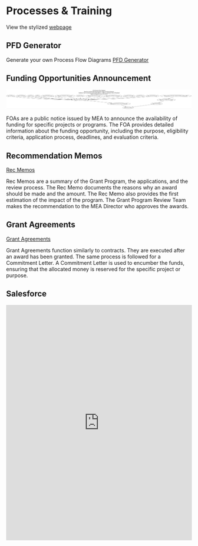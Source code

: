 # Processes & Training

View the stylized [webpage](https://meadecarb.github.io/Training/)

## PFD Generator
Generate your own Process Flow Diagrams [PFD Generator](https://processflowgenerator.streamlit.app/)

## Funding Opportunities Announcement
[![FOAs](https://raw.githubusercontent.com/MEADecarb/Training/main/foa_process_flow.jpg)](https://raw.githubusercontent.com/MEADecarb/Training/main/foa_process_flow.jpg)

FOAs are a public notice issued by MEA to announce the availability of funding for specific projects or programs. The FOA provides detailed information about the funding opportunity, including the purpose, eligibility criteria, application process, deadlines, and evaluation criteria.

## Recommendation Memos 
[Rec Memos](https://raw.githubusercontent.com/MEADecarb/Training/main/Rec_Memos.drawio.pdf)

Rec Memos are a summary of the Grant Program, the applications, and the review process. The Rec Memo documents the reasons why an award should be made and the amount. The Rec Memo also provides the first estimation of the impact of the program. The Grant Program Review Team makes the recommendation to the MEA Director who approves the awards. 

## Grant Agreements 
[Grant Agreements](https://raw.githubusercontent.com/MEADecarb/Wiki/main/Grant%20Agreements.drawio.pdf)

Grant Agreements function similarly to contracts. They are executed after an award has been granted. The same process is followed for a Commitment Letter. A Commitment Letter is used to encumber the funds, ensuring that the allocated money is reserved for the specific project or purpose.

## Salesforce 
<iframe src="https://app.tango.us/app/embed/4a27d539-8eaf-4fce-84d9-efd7895436fe?skipCover=false&defaultListView=false&skipBranding=true" style="min-height:640px; width:100%;" sandbox="allow-scripts allow-top-navigation-by-user-activation allow-popups allow-same-origin" security="restricted" title="My Apps Dashboard for Managing Grants in Maryland State" referrerpolicy="strict-origin-when-cross-origin" frameborder="0" webkitallowfullscreen="webkitallowfullscreen" mozallowfullscreen="mozallowfullscreen" allowfullscreen="allowfullscreen"></iframe>
